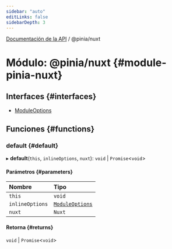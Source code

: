 ```yaml
---
sidebar: "auto"
editLinks: false
sidebarDepth: 3
---
```


[Documentación de la API](../index.md) / @pinia/nuxt

# Módulo: @pinia/nuxt {#module-pinia-nuxt}

## Interfaces {#interfaces}

- [ModuleOptions](../interfaces/pinia_nuxt.ModuleOptions.md)

## Funciones {#functions}

### default {#default}

▸ **default**(`this`, `inlineOptions`, `nuxt`): `void` \| `Promise`<`void`\>

#### Parámetros {#parameters}

| Nombre | Tipo |
| :------ | :------ |
| `this` | `void` |
| `inlineOptions` | [`ModuleOptions`](../interfaces/pinia_nuxt.ModuleOptions.md) |
| `nuxt` | `Nuxt` |

#### Retorna {#returns}

`void` \| `Promise`<`void`\>
